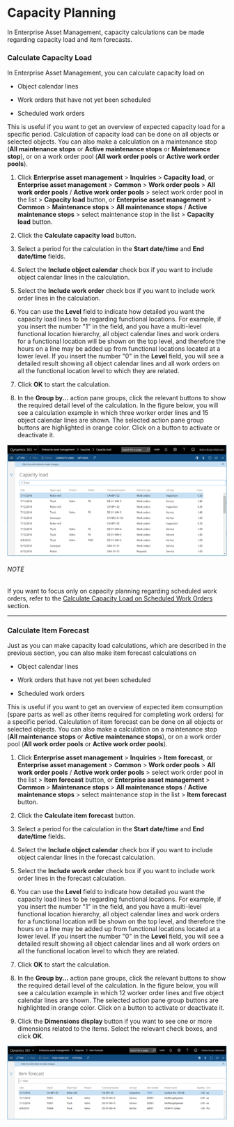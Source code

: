 # Capacity Planning

In Enterprise Asset Management, capacity calculations can be made regarding capacity load and item forecasts.


### Calculate Capacity Load

In Enterprise Asset Management, you can calculate capacity load on

- Object calendar lines

- Work orders that have not yet been scheduled

- Scheduled work orders

This is useful if you want to get an overview of expected capacity load for a specific period. Calculation of capacity load can be done on all objects or selected objects. You can also make a calculation on a maintenance stop (**All maintenance stops** or **Active maintenance stops** or **Maintenance stop**), or on a work order pool (**All work order pools** or **Active work order pools**).


1. Click **Enterprise asset management** > **Inquiries** > **Capacity load**, or **Enterprise asset management** > **Common** > **Work order pools** > **All work order pools** / **Active work order pools** > select work order pool in the list > **Capacity load** button, or **Enterprise asset management** > **Common** > **Maintenance stops** > **All maintenance stops** / **Active maintenance stops** > select maintenance stop in the list > **Capacity load** button.
2. Click the **Calculate capacity load** button.

3. Select a period for the calculation in the **Start date/time** and **End date/time** fields.
4. Select the **Include object calendar** check box if you want to include object calendar lines in the calculation.

5. Select the **Include work order** check box if you want to include work order lines in the calculation.
6. You can use the **Level** field to indicate how detailed you want the capacity load lines to be regarding functional locations. For example, if you insert the number "1" in the field, and you have a multi-level functional location hierarchy, all object calendar lines and work orders for a functional location will be shown on the top level, and therefore the hours on a line may be added up from functional locations located at a lower level. If you insert the number "0" in the **Level** field, you will see a detailed result showing all object calendar lines and all work orders on all the functional location level to which they are related.

7. Click **OK** to start the calculation.
8. In the **Group by...** action pane groups, click the relevant buttons to show the required detail level of the calculation. In the figure below, you will see a calculation example in which three worker order lines and 15 object calendar lines are shown. The selected action pane group buttons are highlighted in orange color. Click on a button to activate or deactivate it.


![Figure 12-01](/Figures/12-01_CapacityLoad_CalculateAllObjects_Form_AX7-01.png)


###### NOTE
If you want to focus only on capacity planning regarding scheduled work orders, refer to the [Calculate Capacity Load on Scheduled Work Orders](13_WO_Scheduling.md#calculate-capacity-load-on-scheduled-work-orders) section.

---


### Calculate Item Forecast

Just as you can make capacity load calculations, which are described in the previous section, you can also make item forecast calculations on

- Object calendar lines

- Work orders that have not yet been scheduled

- Scheduled work orders

This is useful if you want to get an overview of expected item consumption (spare parts as well as other items required for completing work orders) for a specific period. Calculation of item forecast can be done on all objects or selected objects. You can also make a calculation on a maintenance stop (**All maintenance stops** or **Active maintenance stops**), or on a work order pool (**All work order pools** or **Active work order pools**).


1. Click **Enterprise asset management** > **Inquiries** > **Item forecast**, or **Enterprise asset management** > **Common** > **Work order pools** > **All work order pools** / **Active work order pools** > select work order pool in the list > **Item forecast** button, or **Enterprise asset management** > **Common** > **Maintenance stops** > **All maintenance stops** / **Active maintenance stops** > select maintenance stop in the list > **Item forecast** button.
2. Click the **Calculate item forecast** button.

3. Select a period for the calculation in the **Start date/time** and **End date/time** fields.
4. Select the **Include object calendar** check box if you want to include object calendar lines in the forecast calculation.

5. Select the **Include work order** check box if you want to include work order lines in the forecast calculation.
6. You can use the **Level** field to indicate how detailed you want the capacity load lines to be regarding functional locations. For example, if you insert the number "1" in the field, and you have a multi-level functional location hierarchy, all object calendar lines and work orders for a functional location will be shown on the top level, and therefore the hours on a line may be added up from functional locations located at a lower level. If you insert the number "0" in the **Level** field, you will see a detailed result showing all object calendar lines and all work orders on all the functional location level to which they are related.

7. Click **OK** to start the calculation.
8. In the **Group by...** action pane groups, click the relevant buttons to show the required detail level of the calculation. In the figure below, you will see a calculation example in which 12 worker order lines and five object calendar lines are shown. The selected action pane group buttons are highlighted in orange color. Click on a button to activate or deactivate it.

9. Click the **Dimensions display** button if you want to see one or more dimensions related to the items. Select the relevant check boxes, and click **OK**.


![Figure 12-02](/Figures/12-02_ItemForecast_Form_AX7-01.png)

